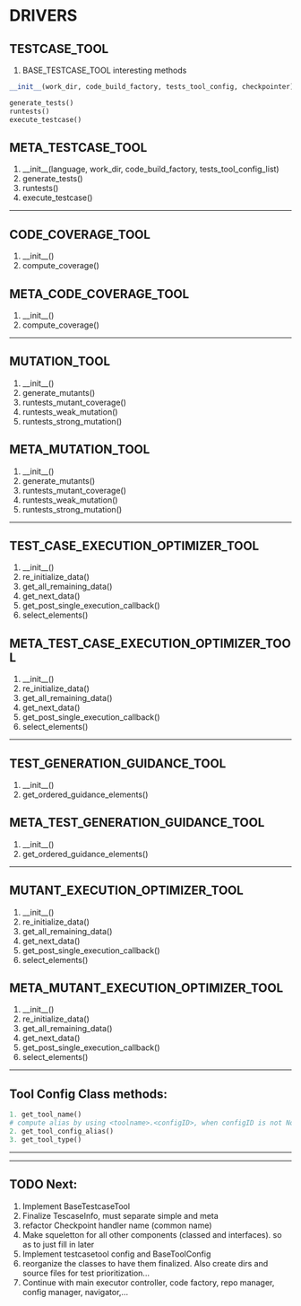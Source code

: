 # DRIVERS
## TESTCASE_TOOL
1. BASE_TESTCASE_TOOL interesting methods
```python
__init__(work_dir, code_build_factory, tests_tool_config, checkpointer)

generate_tests()
runtests()
execute_testcase()
```
## META_TESTCASE_TOOL
1. \_\_init\_\_(language, work_dir, code_build_factory, tests_tool_config_list)
2. generate_tests()
3. runtests()
4. execute_testcase()

---
## CODE_COVERAGE_TOOL
1. \_\_init\_\_()
2. compute_coverage()

## META_CODE_COVERAGE_TOOL
1. \_\_init\_\_()
2. compute_coverage()

---
## MUTATION_TOOL
1. \_\_init\_\_()
2. generate_mutants()
3. runtests_mutant_coverage()
4. runtests_weak_mutation()
5. runtests_strong_mutation()

## META_MUTATION_TOOL
1. \_\_init\_\_()
2. generate_mutants()
3. runtests_mutant_coverage()
4. runtests_weak_mutation()
5. runtests_strong_mutation()

---
## TEST_CASE_EXECUTION_OPTIMIZER_TOOL
1. \_\_init\_\_()
2. re_initialize_data()
3. get_all_remaining_data()
4. get_next_data()
5. get_post_single_execution_callback()
6. select_elements()

## META_TEST_CASE_EXECUTION_OPTIMIZER_TOOL
1. \_\_init\_\_()
2. re_initialize_data()
3. get_all_remaining_data()
4. get_next_data()
5. get_post_single_execution_callback()
6. select_elements()

---
## TEST_GENERATION_GUIDANCE_TOOL
1. \_\_init\_\_()
2. get_ordered_guidance_elements()

## META_TEST_GENERATION_GUIDANCE_TOOL
1. \_\_init\_\_()
2. get_ordered_guidance_elements()

---
## MUTANT_EXECUTION_OPTIMIZER_TOOL
1. \_\_init\_\_()
2. re_initialize_data()
3. get_all_remaining_data()
4. get_next_data()
5. get_post_single_execution_callback()
6. select_elements()

## META_MUTANT_EXECUTION_OPTIMIZER_TOOL
1. \_\_init\_\_()
2. re_initialize_data()
3. get_all_remaining_data()
4. get_next_data()
5. get_post_single_execution_callback()
6. select_elements()

---

## Tool Config Class methods:
```python
1. get_tool_name()
# compute alias by using <toolname>.<configID>, when configID is not None.
2. get_tool_config_alias()  
3. get_tool_type()
```

---
---
## TODO Next:
1. Implement BaseTestcaseTool
2. Finalize TescaseInfo, must separate simple and meta
3. refactor Checkpoint handler name (common name)
4. Make squeletton for all other components (classed and interfaces). so as to just fill in later
5. Implement testcasetool config and BaseToolConfig
6. reorganize the classes to have them finalized. Also create dirs and source files for test prioritization...
7. Continue with main executor controller, code factory, repo manager, config manager, navigator,...